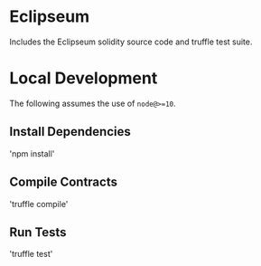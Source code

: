 # Eclipseum

Includes the Eclipseum solidity source code and truffle test suite.

# Local Development

The following assumes the use of `node@>=10`.

## Install Dependencies

'npm install'

## Compile Contracts

'truffle compile'

## Run Tests

'truffle test'

